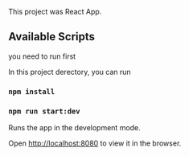 This project was React App.



## Available Scripts

you need to run first



In this project derectory, you can run

### `npm install`

### `npm run start:dev`

Runs the app in the development mode.

Open [http://localhost:8080](http://localhost:8080/) to view it in the browser.

